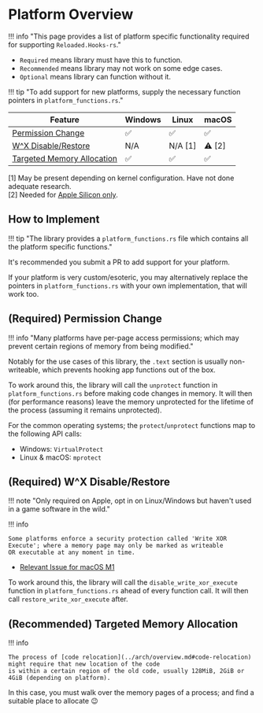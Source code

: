 # Platform Overview

!!! info "This page provides a list of platform specific functionality required for supporting `Reloaded.Hooks-rs`."

- `Required` means library must have this to function.  
- `Recommended` means library may not work on some edge cases.  
- `Optional` means library can function without it.  

!!! tip "To add support for new platforms, supply the necessary function pointers in `platform_functions.rs`."

| Feature                                                               | Windows | Linux | macOS |
| --------------------------------------------------------------------- | ------- | ----- | ----- |
| [Permission Change](#required-permission-change)                      | ✅       | ✅     | ✅     |
| [W^X Disable/Restore](#required-wx-disablerestore)                    | N/A       | N/A [1]     | ⚠️ [2]     |
| [Targeted Memory Allocation](#recommended-targeted-memory-allocation) | ✅       | ✅     | ✅     |

[1] May be present depending on kernel configuration. Have not done adequate research.  
[2] Needed for [Apple Silicon only](https://github.com/Reloaded-Project/Reloaded.Hooks-rs/issues/1).

## How to Implement

!!! tip "The library provides a `platform_functions.rs` file which contains all the platform specific functions."

It's recommended you submit a PR to add support for your platform. 

If your platform is very custom/esoteric, you may alternatively replace the pointers in 
`platform_functions.rs` with your own implementation, that will work too.

## (Required) Permission Change

!!! info "Many platforms have per-page access permissions; which may prevent certain regions of memory from being modified."

Notably for the use cases of this library, the `.text` section is usually non-writeable, which 
prevents hooking app functions out of the box.  

To work around this, the library will call the `unprotect` function in `platform_functions.rs` before 
making code changes in memory. It will then (for performance reasons) leave the memory unprotected 
for the lifetime of the process (assuming it remains unprotected).

For the common operating systems; the `protect`/`unprotect` functions map to the following API calls:  

- Windows: `VirtualProtect`  
- Linux & macOS: `mprotect`  

## (Required) W^X Disable/Restore

!!! note "Only required on Apple, opt in on Linux/Windows but haven't used in a game software in the wild."

!!! info 

    Some platforms enforce a security protection called 'Write XOR Execute'; where a memory page may only be marked as writeable
    OR executable at any moment in time.

- [Relevant Issue for macOS M1](https://github.com/Reloaded-Project/Reloaded.Hooks-rs/issues/1)

To work around this, the library will call the `disable_write_xor_execute` function in `platform_functions.rs` 
ahead of every function call. It will then call `restore_write_xor_execute` after.

## (Recommended) Targeted Memory Allocation

!!! info

    The process of [code relocation](../arch/overview.md#code-relocation) might require that new location of the code
    is within a certain region of the old code, usually 128MiB, 2GiB or 4GiB (depending on platform).

In this case, you must walk over the memory pages of a process; and find a suitable place to allocate 😉
